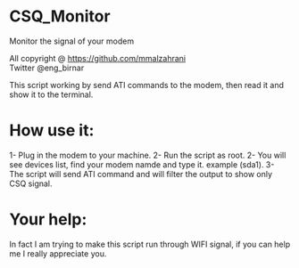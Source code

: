 # CSQ_Monitor
Monitor the signal of your modem


  All copyright @ https://github.com/mmalzahrani     
  Twitter @eng_birnar                                


This script working by send ATI commands to the modem, then read it and show it to the terminal.

# How use it:

1- Plug in the modem to your machine.
2- Run the script as root.
2- You will see devices list, find your modem namde and type it. example (sda1).
3- The script will send ATI command and will filter the output to show only CSQ signal.

# Your help:
In fact I am trying to make this script run through WIFI signal, if you can help me I really appreciate you.
